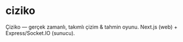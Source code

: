 # ciziko
Çiziko — gerçek zamanlı, takımlı çizim &amp; tahmin oyunu. Next.js (web) + Express/Socket.IO (sunucu).
